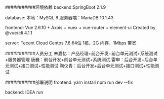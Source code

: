 ###########环境依赖
backend:SpringBoot 2.1.9

database: 本地：MySQL 8
          服务器端：MariaDB 10.1.43

frontend: Vue 2.6.10 + Axois + vuex + vue-router + element-ui
Created  by @vue/cli 4.1.1

server: Tecent Cloud Centos 7.6 64位
        1核，2G 内存，1Mbps 带宽

###########人员分工
朱嘉忆：产品经理+前台开发+前台单元测试+系统测试+服务器管理
唐巍：前台开发+前台单元测试+系统测试
雷申：后台开发+后台单元测试+接口测试+性能测试
陶仪青：后台开发+后台单元测试+接口测试+性能测试


###########部署说明
frontend: yarn install
          npm run dev --fix

backend: IDEA run
